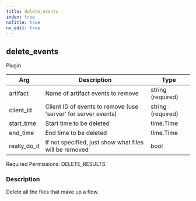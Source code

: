 ```yaml
---
title: delete_events
index: true
noTitle: true
no_edit: true
---
```




<div class="vql_item"></div>


## delete_events
<span class='vql_type label label-warning pull-right page-header'>Plugin</span>



<div class="vqlargs"></div>

Arg | Description | Type
----|-------------|-----
artifact|Name of artifact events to remove|string (required)
client_id|Client ID of events to remove (use 'server' for server events)|string (required)
start_time|Start time to be deleted|time.Time
end_time|End time to be deleted|time.Time
really_do_it|If not specified, just show what files will be removed|bool

Required Permissions: 
<span class="linkcolour label label-success">DELETE_RESULTS</span>

### Description

Delete all the files that make up a flow.

